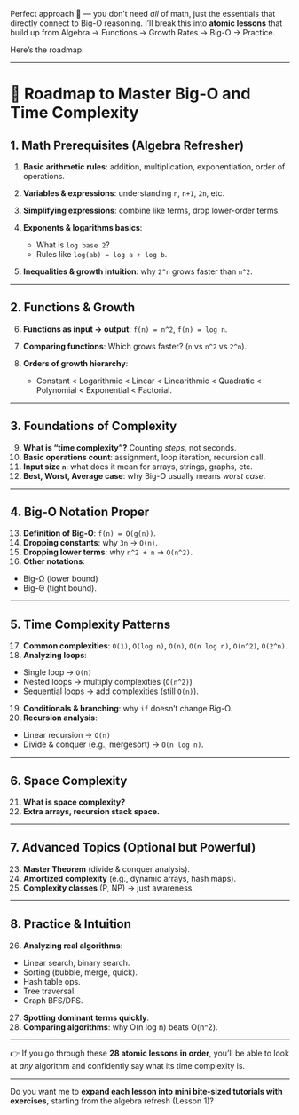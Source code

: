 Perfect approach 🚀 — you don’t need _all_ of math, just the essentials that directly connect to Big-O reasoning. I’ll break this into **atomic lessons** that build up from Algebra → Functions → Growth Rates → Big-O → Practice.

Here’s the roadmap:

---

# 📘 Roadmap to Master Big-O and Time Complexity

## 1. Math Prerequisites (Algebra Refresher)

1. **Basic arithmetic rules**: addition, multiplication, exponentiation, order of operations.
2. **Variables & expressions**: understanding `n`, `n+1`, `2n`, etc.
3. **Simplifying expressions**: combine like terms, drop lower-order terms.
4. **Exponents & logarithms basics**:

   - What is `log base 2`?
   - Rules like `log(ab) = log a + log b`.

5. **Inequalities & growth intuition**: why `2^n` grows faster than `n^2`.

---

## 2. Functions & Growth

6. **Functions as input → output**: `f(n) = n^2`, `f(n) = log n`.
7. **Comparing functions**: Which grows faster? (`n` vs `n^2` vs `2^n`).
8. **Orders of growth hierarchy**:

   - Constant < Logarithmic < Linear < Linearithmic < Quadratic < Polynomial < Exponential < Factorial.

---

## 3. Foundations of Complexity

9. **What is “time complexity”?** Counting _steps_, not seconds.
10. **Basic operations count**: assignment, loop iteration, recursion call.
11. **Input size `n`**: what does it mean for arrays, strings, graphs, etc.
12. **Best, Worst, Average case**: why Big-O usually means _worst case_.

---

## 4. Big-O Notation Proper

13. **Definition of Big-O**: `f(n) = O(g(n))`.
14. **Dropping constants**: why `3n` → `O(n)`.
15. **Dropping lower terms**: why `n^2 + n` → `O(n^2)`.
16. **Other notations**:

- Big-Ω (lower bound)
- Big-Θ (tight bound).

---

## 5. Time Complexity Patterns

17. **Common complexities**: `O(1)`, `O(log n)`, `O(n)`, `O(n log n)`, `O(n^2)`, `O(2^n)`.
18. **Analyzing loops**:

- Single loop → `O(n)`
- Nested loops → multiply complexities (`O(n^2)`)
- Sequential loops → add complexities (still `O(n)`).

19. **Conditionals & branching**: why `if` doesn’t change Big-O.
20. **Recursion analysis**:

- Linear recursion → `O(n)`
- Divide & conquer (e.g., mergesort) → `O(n log n)`.

---

## 6. Space Complexity

21. **What is space complexity?**
22. **Extra arrays, recursion stack space.**

---

## 7. Advanced Topics (Optional but Powerful)

23. **Master Theorem** (divide & conquer analysis).
24. **Amortized complexity** (e.g., dynamic arrays, hash maps).
25. **Complexity classes** (P, NP) → just awareness.

---

## 8. Practice & Intuition

26. **Analyzing real algorithms**:

- Linear search, binary search.
- Sorting (bubble, merge, quick).
- Hash table ops.
- Tree traversal.
- Graph BFS/DFS.

27. **Spotting dominant terms quickly**.
28. **Comparing algorithms**: why O(n log n) beats O(n^2).

---

👉 If you go through these **28 atomic lessons in order**, you’ll be able to look at _any_ algorithm and confidently say what its time complexity is.

---

Do you want me to **expand each lesson into mini bite-sized tutorials with exercises**, starting from the algebra refresh (Lesson 1)?
